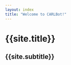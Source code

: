 ```yaml
---
layout: index
title: "Welcome to CARLBot!"
---
```


# {{site.title}}

## {{site.subtitle}}

<!--
The CARL (Challenge Arkansas Robotics League) Bot group is an affordable opportunity for the encouragement of hobby robotics in an open and accessible environment that encourages community, exploration and friendly competition.

We meet once a month at the Arkansas Regional Innovation Hub on the third Wednesday at 6:30 pm to share and learn. 
-->
